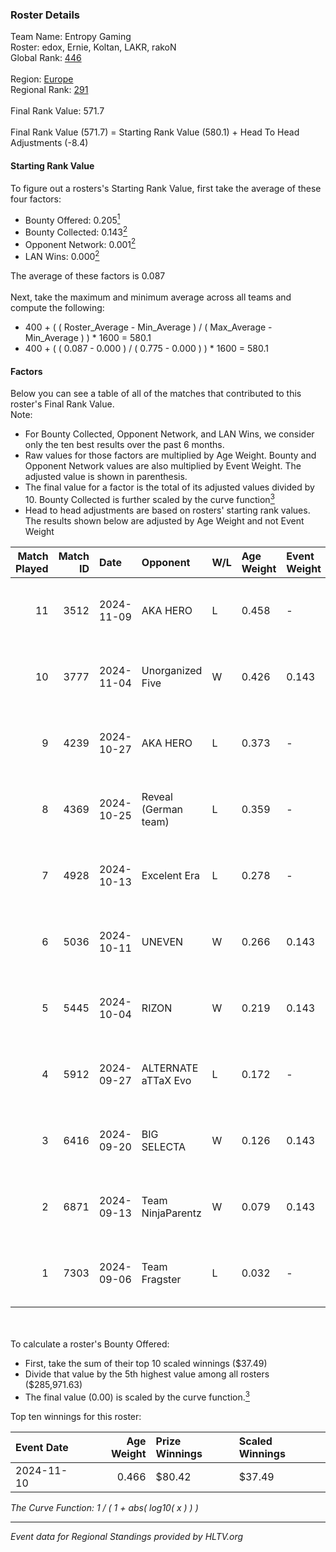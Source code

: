 ### Roster Details<br />
Team Name: Entropy Gaming<br />
Roster: edox, Ernie, Koltan, LAKR, rakoN<br />
Global Rank: [446](../../standings_global_2025_02_28.md)<br />
<br />
Region: [Europe]( ../../standings_europe_2025_02_28.md)<br />
Regional Rank: [291]( ../../standings_europe_2025_02_28.md)<br />
<br />
Final Rank Value:  571.7<br />
<br />
Final Rank Value (571.7) = Starting Rank Value (580.1) + Head To Head Adjustments (-8.4)<br />

#### Starting Rank Value<br />
To figure out a rosters's Starting Rank Value, first take the average of these four factors:<br />
- Bounty Offered: 0.205[<sup>1</sup>](#table2)
- Bounty Collected: 0.143[<sup>2</sup>](#table1)
- Opponent Network: 0.001[<sup>2</sup>](#table1)
- LAN Wins: 0.000[<sup>2</sup>](#table1)

The average of these factors is 0.087<br />
<br />
Next, take the maximum and minimum average across all teams and compute the following:<br />
- 400 + ( ( Roster_Average - Min_Average ) / ( Max_Average - Min_Average ) ) * 1600 = 580.1
- 400 + ( ( 0.087 - 0.000 ) / ( 0.775 - 0.000 ) ) * 1600 = 580.1


#### Factors<br />
Below you can see a table of all of the matches that contributed to this roster's Final Rank Value.<br />
Note:<br />

- For Bounty Collected, Opponent Network, and LAN Wins, we consider only the ten best results over the past 6 months.
- Raw values for those factors are multiplied by Age Weight. Bounty and Opponent Network values are also multiplied by Event Weight. The adjusted value is shown in parenthesis.
- The final value for a factor is the total of its adjusted values divided by 10. Bounty Collected is further scaled by the curve function[<sup>3</sup>](#curveFunction)
- Head to head adjustments are based on rosters' starting rank values. The results shown below are adjusted by Age Weight and not Event Weight
<span id="table1"></span><br />


| Match Played | Match ID | Date       | Opponent             | W/L | Age Weight | Event Weight | Bounty Collected | Opponent Network | LAN Wins  | H2H Adj. | Roster                           |
| -: | -: | :- | :- | :- | :- | :- | :- | :- | :- | -: | :- |
|           11 |     3512 | 2024-11-09 | AKA HERO             | L   | 0.458      | -            | -                | -                | -         |    -6.88 | edox, Ernie, Koltan, LAKR, rakoN |
|           10 |     3777 | 2024-11-04 | Unorganized Five     | W   | 0.426      | 0.143        | 0.000 (0.000)    | 0.072 (0.004)    | 0 (0.000) |     6.99 | edox, Ernie, Koltan, LAKR, rakoN |
|            9 |     4239 | 2024-10-27 | AKA HERO             | L   | 0.373      | -            | -                | -                | -         |    -5.35 | edox, Ernie, Koltan, LAKR, rakoN |
|            8 |     4369 | 2024-10-25 | Reveal (German team) | L   | 0.359      | -            | -                | -                | -         |    -4.47 | edox, Ernie, Koltan, LAKR, rakoN |
|            7 |     4928 | 2024-10-13 | Excelent Era         | L   | 0.278      | -            | -                | -                | -         |    -3.72 | Ernie, Koltan, LAKR, Neru, rakoN |
|            6 |     5036 | 2024-10-11 | UNEVEN               | W   | 0.266      | 0.143        | 0.000 (0.000)    | 0.010 (0.000)    | 0 (0.000) |     2.91 | edox, Ernie, Koltan, LAKR, rakoN |
|            5 |     5445 | 2024-10-04 | RIZON                | W   | 0.219      | 0.143        | 0.000 (0.000)    | 0.000 (0.000)    | 0 (0.000) |     1.82 | edox, Ernie, Koltan, LAKR, rakoN |
|            4 |     5912 | 2024-09-27 | ALTERNATE aTTaX Evo  | L   | 0.172      | -            | -                | -                | -         |    -2.38 | edox, Ernie, Koltan, LAKR, rakoN |
|            3 |     6416 | 2024-09-20 | BIG SELECTA          | W   | 0.126      | 0.143        | 0.000 (0.000)    | 0.054 (0.001)    | 0 (0.000) |     1.95 | edox, Ernie, Koltan, LAKR, rakoN |
|            2 |     6871 | 2024-09-13 | Team NinjaParentz    | W   | 0.079      | 0.143        | 0.000 (0.000)    | 0.040 (0.000)    | 0 (0.000) |     1.24 | edox, Ernie, Koltan, LAKR, rakoN |
|            1 |     7303 | 2024-09-06 | Team Fragster        | L   | 0.032      | -            | -                | -                | -         |    -0.47 | edox, Ernie, Koltan, LAKR, rakoN |

<br />
<span id="table2"></span><br />
To calculate a roster's Bounty Offered:<br />

- First, take the sum of their top 10 scaled winnings ($37.49)
- Divide that value by the 5th highest value among all rosters ($285,971.63)
- The final value (0.00) is scaled by the curve function.[<sup>3</sup>](#curveFunction)

Top ten winnings for this roster:<br />

| Event Date | Age Weight | Prize Winnings | Scaled Winnings |
| :- | -: | :- | :- |
| 2024-11-10 |      0.466 | $80.42         | $37.49          |


<span id="curveFunction"></span>_The Curve Function: 1 / ( 1 + abs( log10( x ) ) )_<br />

---
_Event data for Regional Standings provided by HLTV.org_<br />

